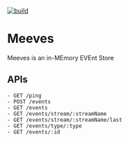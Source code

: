 [![build](https://github.com/jahid90-cloud/meeves/actions/workflows/build.yml/badge.svg)](https://github.com/jahid90-cloud/meeves/actions/workflows/build.yml)

# Meeves

Meeves is an in-MEmory EVEnt Store

## APIs

```
- GET /ping
- POST /events
- GET /events
- GET /events/stream/:streamName
- GET /events/stream/:streamName/last
- GET /events/type/:type
- GET /events/:id
```
